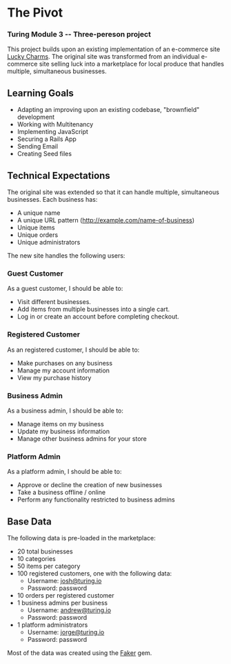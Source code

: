 # The Pivot

### Turing Module 3 -- Three-pereson project

This project builds upon an existing implementation of an e-commerce site [Lucky Charms](https://github.com/ksk5280/lucky-charms). The original site was transformed from an individual e-commerce site selling luck into a marketplace for local produce that handles multiple, simultaneous businesses. 


## <a name="learning-goals"></a> Learning Goals

* Adapting an improving upon an existing codebase, "brownfield" development
* Working with Multitenancy
* Implementing JavaScript
* Securing a Rails App
* Sending Email
* Creating Seed files

## <a name="technical-expectations"></a> Technical Expectations

The original site was extended so that it can handle multiple, simultaneous businesses. Each business has:

* A unique name
* A unique URL pattern (http://example.com/name-of-business)
* Unique items
* Unique orders
* Unique administrators

The new site handles the following users:

### Guest Customer

As a guest customer, I should be able to:

* Visit different businesses.
* Add items from multiple businesses into a single cart.
* Log in or create an account before completing checkout.

### Registered Customer

As an registered customer, I should be able to:

* Make purchases on any business
* Manage my account information
* View my purchase history

### Business Admin

As a business admin, I should be able to:

* Manage items on my business
* Update my business information
* Manage other business admins for your store

### Platform Admin

As a platform admin, I should be able to:

* Approve or decline the creation of new businesses
* Take a business offline / online
* Perform any functionality restricted to business admins


## <a name="base-data"></a> Base Data

The following data is pre-loaded in the marketplace:

* 20 total businesses
* 10 categories
* 50 items per category
* 100 registered customers, one with the following data:
  * Username: josh@turing.io
  * Password: password
* 10 orders per registered customer
* 1 business admins per business
  * Username: andrew@turing.io
  * Password: password
* 1 platform administrators
  * Username: jorge@turing.io
  * Password: password

Most of the data was created using the [Faker](https://github.com/stympy/faker) gem.
